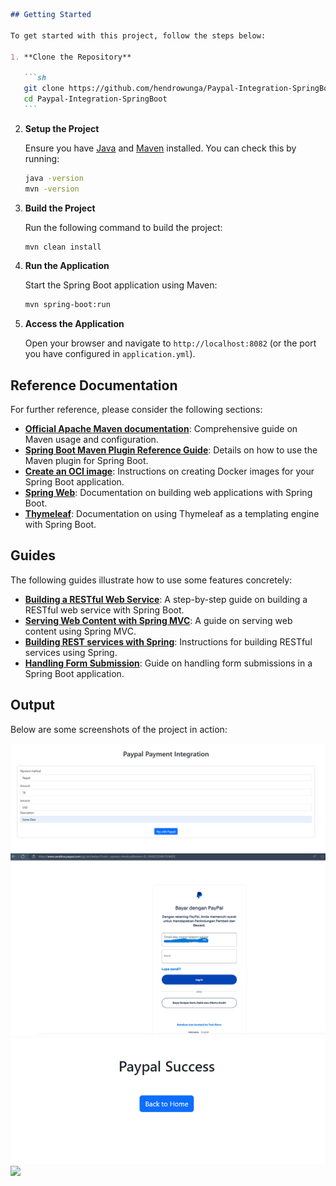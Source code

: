 ````markdown
## Getting Started

To get started with this project, follow the steps below:

1. **Clone the Repository**

   ```sh
   git clone https://github.com/hendrowunga/Paypal-Integration-SpringBoot.git
   cd Paypal-Integration-SpringBoot
   ```
````

2. **Setup the Project**

   Ensure you have [Java](https://www.oracle.com/java/technologies/javase-downloads.html) and [Maven](https://maven.apache.org/download.cgi) installed. You can check this by running:

   ```sh
   java -version
   mvn -version
   ```

3. **Build the Project**

   Run the following command to build the project:

   ```sh
   mvn clean install
   ```

4. **Run the Application**

   Start the Spring Boot application using Maven:

   ```sh
   mvn spring-boot:run
   ```

5. **Access the Application**

   Open your browser and navigate to `http://localhost:8082` (or the port you have configured in `application.yml`).

## Reference Documentation

For further reference, please consider the following sections:

- **[Official Apache Maven documentation](https://maven.apache.org/guides/index.html)**: Comprehensive guide on Maven usage and configuration.
- **[Spring Boot Maven Plugin Reference Guide](https://docs.spring.io/spring-boot/docs/current/maven-plugin/reference/html/)**: Details on how to use the Maven plugin for Spring Boot.
- **[Create an OCI image](https://docs.spring.io/spring-boot/docs/current/reference/htmlsingle/#howto-create-a-docker-image)**: Instructions on creating Docker images for your Spring Boot application.
- **[Spring Web](https://docs.spring.io/spring-boot/docs/current/reference/htmlsingle/#web)**: Documentation on building web applications with Spring Boot.
- **[Thymeleaf](https://www.thymeleaf.org/documentation.html)**: Documentation on using Thymeleaf as a templating engine with Spring Boot.

## Guides

The following guides illustrate how to use some features concretely:

- **[Building a RESTful Web Service](https://spring.io/guides/gs/rest-service/)**: A step-by-step guide on building a RESTful web service with Spring Boot.
- **[Serving Web Content with Spring MVC](https://spring.io/guides/gs/serving-web-content/)**: A guide on serving web content using Spring MVC.
- **[Building REST services with Spring](https://spring.io/guides/gs/rest-service/)**: Instructions for building RESTful services using Spring.
- **[Handling Form Submission](https://spring.io/guides/gs/handling-form-submission/)**: Guide on handling form submissions in a Spring Boot application.

## Output

Below are some screenshots of the project in action:

![](output/a.png)
![](output/b.png)
![](output/c.png)
![](output/dd.png)

